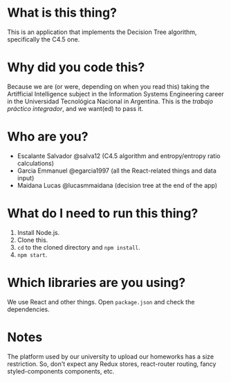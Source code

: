 # What is this thing?

This is an application that implements the Decision Tree algorithm, specifically the C4.5 one.

# Why did you code this?

Because we are (or were, depending on when you read this) taking the Artifficial Intelligence subject in the Information Systems Engineering career in the Universidad Tecnológica Nacional in Argentina. This is the _trabajo práctico integrador_, and we want(ed) to pass it.

# Who are you?

- Escalante Salvador @salva12 (C4.5 algorithm and entropy/entropy ratio calculations)
- Garcia Emmanuel @egarcia1997 (all the React-related things and data input)
- Maidana Lucas @lucasmmaidana (decision tree at the end of the app)

# What do I need to run this thing?

1. Install Node.js.
2. Clone this.
3. `cd` to the cloned directory and `npm install`.
4. `npm start`.

# Which libraries are you using?

We use React and other things. Open `package.json` and check the dependencies.

# Notes

The platform used by our university to upload our homeworks has a size restriction. So, don't expect any Redux stores, react-router routing, fancy styled-components components, etc.
